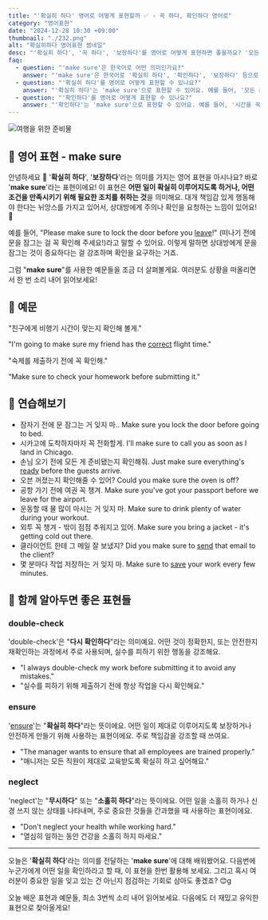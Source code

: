 ```yaml
---
title: "'확실히 하다' 영어로 어떻게 표현할까 ✅ - 꼭 하다, 확인하다 영어로"
category: "영어표현"
date: "2024-12-28 10:30 +09:00"
thumbnail: "./232.png"
alt: "확실히하다 영어표현 썸네일"
desc: "'확실히 하다', '꼭 하다', '보장하다'를 영어로 어떻게 표현하면 좋을까요? '모든 준비가 되어 있는지 확실히 해줘', '시간을 꼭 확인해줘'처럼 사용할 수 있는 표현을 영어로 배우는 법을 배워봅시다. 다양한 예문을 통해서 연습하고 본인의 표현으로 만들어 보세요."
faq:
  - question: "'make sure'은 한국어로 어떤 의미인가요?"
    answer: "'make sure'은 한국어로 '확실히 하다', '확인하다', '보장하다' 등으로 번역될 수 있습니다. 어떤 일이 제대로 이루어지도록 주의하거나 확인할 때 사용해요."
  - question: "'확실히 하다'를 영어로 어떻게 표현할 수 있나요?"
    answer: "'확실히 하다'는 'make sure'으로 표현할 수 있어요. 예를 들어, '모든 준비가 되어 있는지 확실히 해줘'는 'Make sure everything is ready'로 말할 수 있어요."
  - question: "'확인하다'를 영어로 어떻게 표현할 수 있나요?"
    answer: "'확인하다'는 'make sure'으로 표현할 수 있어요. 예를 들어, '시간을 꼭 확인해줘'는 'Make sure to check the time'으로 말할 수 있어요."
---
```


![여행을 위한 준비물](./232-1.jpg)

## 🌟 영어 표현 - make sure

안녕하세요 👋 '**확실히 하다**', '**보장하다**'라는 의미를 가지는 영어 표현을 아시나요? 바로 '**make sure**'라는 표현이에요! 이 표현은 **어떤 일이 확실히 이루어지도록 하거나, 어떤 조건을 만족시키기 위해 필요한 조치를 취하는 것**을 의미해요. 대개 책임감 있게 행동해야 한다는 뉘앙스를 가지고 있어서, 상대방에게 주의나 확인을 요청하는 느낌이 있어요! 🚦

예를 들어, "Please make sure to lock the door before you [leave](/blog/in-english/402.leave/)!" (떠나기 전에 문을 잠그는 걸 꼭 확인해 주세요!)라고 말할 수 있어요. 이렇게 말하면 상대방에게 문을 잠그는 것이 중요하다는 걸 강조하며 확인을 요구하는 거죠.

그럼 "**make sure**"를 사용한 예문들을 조금 더 살펴볼게요. 여러분도 상황을 떠올리면서 한 번 소리 내어 읽어보세요!

## 📖 예문

"친구에게 비행기 시간이 맞는지 확인해 볼게."

"I'm going to make sure my friend has the [correct](/blog/in-english/288.correct/) flight time."

"숙제를 제출하기 전에 꼭 확인해."

"Make sure to check your homework before submitting it."

## 💬 연습해보기

<ul data-interactive-list>
  <li data-interactive-item>
    <span data-toggler>잠자기 전에 문 잠그는 거 잊지 마..</span>
    <span data-answer>Make sure you lock the door before going to bed.</span>
  </li>
  <li data-interactive-item>
    <span data-toggler>시카고에 도착하자마자 꼭 전화할게.</span>
    <span data-answer>I'll make sure to call you as soon as I land in Chicago.</span>
  </li>
  <li data-interactive-item>
    <span data-toggler>손님 오기 전에 모든 게 준비됐는지 확인해줘.</span>
    <span data-answer>Just make sure everything's <a href="/blog/in-english/325.ready/">ready</a> before the guests arrive.</span>
  </li>
  <li data-interactive-item>
    <span data-toggler>오븐 꺼졌는지 확인해줄 수 있어?</span>
    <span data-answer>Could you make sure the oven is off?</span>
  </li>
  <li data-interactive-item>
    <span data-toggler>공항 가기 전에 여권 꼭 챙겨.</span>
    <span data-answer>Make sure you've got your passport before we leave for the airport.</span>
  </li>
  <li data-interactive-item>
    <span data-toggler>운동할 때 물 많이 마시는 거 잊지 마.</span>
    <span data-answer>Make sure to drink plenty of water during your workout.</span>
  </li>
  <li data-interactive-item>
    <span data-toggler>외투 꼭 챙겨 - 밖이 점점 추워지고 있어.</span>
    <span data-answer>Make sure you bring a jacket - it's getting cold out there.</span>
  </li>
  <li data-interactive-item>
    <span data-toggler>클라이언트 한테 그 메일 잘 보냈지?</span>
    <span data-answer>Did you make sure to <a href="/blog/in-english/292.send/">send</a> that email to the client?</span>
  </li>
  <li data-interactive-item>
    <span data-toggler>몇 분마다 작업 저장하는 거 잊지 마.</span>
    <span data-answer>Make sure to <a href="/blog/in-english/293.save/">save</a> your work every few minutes.</span>
  </li>
</ul>

## 🤝 함께 알아두면 좋은 표현들

### double-check

'double-check'은 "**다시 확인하다**"라는 의미예요. 어떤 것이 정확한지, 또는 안전한지 재확인하는 과정에서 주로 사용되며, 실수를 피하기 위한 행동을 강조해요.

- "I always double-check my work before submitting it to avoid any mistakes."
- "실수를 피하기 위해 제출하기 전에 항상 작업을 다시 확인해요."

### ensure

'[ensure](/blog/in-english/356.ensure/)'는 "**확실히 하다**"라는 뜻이에요. 어떤 일이 제대로 이루어지도록 보장하거나 안전하게 만들기 위해 사용하는 표현이에요. 주로 책임감을 강조할 때 쓰여요.

- "The manager wants to ensure that all employees are trained properly."
- "매니저는 모든 직원이 제대로 교육받도록 확실히 하고 싶어해요."

### neglect

'neglect'는 "**무시하다**" 또는 "**소홀히 하다**"라는 뜻이에요. 어떤 일을 소홀히 하거나 신경 쓰지 않는 상태를 나타내며, 주로 중요한 것들을 간과했을 때 사용하는 표현이에요.

- "Don't neglect your health while working hard."
- "열심히 일하는 동안 건강을 소홀히 하지 마세요."

---

오늘은 '**확실히 하다**'라는 의미를 전달하는 '**make sure**'에 대해 배워봤어요. 다음번에 누군가에게 어떤 일을 확인하라고 할 때, 이 표현을 한번 활용해 보세요. 그리고 혹시 여러분이 중요한 일을 잊고 있는 건 아닌지 점검하는 기회로 삼아도 좋겠죠? 😊g

오늘 배운 표현과 예문들, 최소 3번씩 소리 내어 읽어보세요. 다음에도 더 재밌고 유익한 표현으로 찾아올게요!
